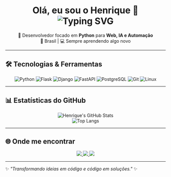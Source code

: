 <!-- Banner de Apresentação -->
<h1 align="center">
  Olá, eu sou o Henrique 👋  
  <img src="https://readme-typing-svg.demolab.com?font=Fira+Code&size=24&pause=1000&color=00F7FF&center=true&vCenter=true&width=500&lines=Desenvolvedor+Python;Entusiasta+em+IA+%26+Automação;Apaixonado+por+Tecnologia" alt="Typing SVG" />
</h1>

<!-- Sobre mim -->
<p align="center">
  🚀 Desenvolvedor focado em <b>Python</b> para <b>Web, IA e Automação</b><br>
  📍 Brasil | 💻 Sempre aprendendo algo novo  
</p>

---

## 🛠️ Tecnologias & Ferramentas

<div align="center">
  
![Python](https://img.shields.io/badge/Python-3776AB?style=for-the-badge&logo=python&logoColor=yellow)
![Flask](https://img.shields.io/badge/Flask-000000?style=for-the-badge&logo=flask&logoColor=white)
![Django](https://img.shields.io/badge/Django-092E20?style=for-the-badge&logo=django&logoColor=white)
![FastAPI](https://img.shields.io/badge/FastAPI-009688?style=for-the-badge&logo=fastapi&logoColor=white)
![PostgreSQL](https://img.shields.io/badge/PostgreSQL-336791?style=for-the-badge&logo=postgresql&logoColor=white)
![Git](https://img.shields.io/badge/Git-F05033?style=for-the-badge&logo=git&logoColor=white)
![Linux](https://img.shields.io/badge/Linux-FCC624?style=for-the-badge&logo=linux&logoColor=black)

</div>

---

## 📊 Estatísticas do GitHub

<div align="center">

![Henrique's GitHub Stats](https://github-readme-stats.vercel.app/api?username=Henrique-Montrezor&show_icons=true&theme=tokyonight&count_private=true)  
![Top Langs](https://github-readme-stats.vercel.app/api/top-langs/?username=Henrique-Montrezor&layout=compact&theme=tokyonight)

</div>

---

## 🌐 Onde me encontrar

<p align="center">
  <a href="https://linkedin.com/in/henrique-montrezor">
    <img src="https://img.shields.io/badge/LinkedIn-0A66C2?style=for-the-badge&logo=linkedin&logoColor=white"/>
  </a>
  <a href="mailto:montrezorhenrique@gmail.com">
    <img src="https://img.shields.io/badge/Email-D14836?style=for-the-badge&logo=gmail&logoColor=white"/>
  </a>
  <a href="https://github.com/Henrique-Montrezor">
    <img src="https://img.shields.io/badge/GitHub-100000?style=for-the-badge&logo=github&logoColor=white"/>
  </a>
</p>

---

✨ _"Transformando ideias em código e código em soluções."_ ✨
